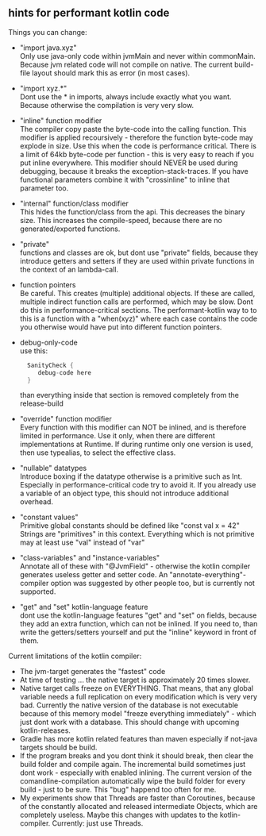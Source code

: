 ## hints for performant kotlin code

Things you can change:

* "import java.xyz"<br/>
  Only use java-only code within jvmMain and never within commonMain.
  Because jvm related code will not compile on native.
  The current build-file layout should mark this as error (in most cases).
* "import xyz.\*"<br/>
  Dont use the \* in imports, always include exactly what you want.
  Because otherwise the compilation is very very slow.
* "inline" function modifier<br/>
  The compiler copy paste the byte-code into the calling function.
  This modifier is applied recoursively - therefore the function byte-code may explode in size.
  Use this when the code is performance critical.
  There is a limit of 64kb byte-code per function - this is very easy to reach if you put inline everywhere.
  This modifier should NEVER be used during debugging, because it breaks the exception-stack-traces.
  If you have functional parameters combine it with "crossinline" to inline that parameter too.
* "internal" function/class modifier <br/>
  This hides the function/class from the api.
  This decreases the binary size.
  This increases the compile-speed, because there are no generated/exported functions.
* "private" <br/>
  functions and classes are ok, but dont use "private" fields, because they introduce getters and setters if they are used within private functions in the context of an lambda-call.
* function pointers<br/>
  Be careful.
  This creates (multiple) additional objects.
  If these are called, multiple indirect function calls are performed, which may be slow.
  Dont do this in performance-critical sections.
  The performant-kotlin way to to this is a function with a "when(xyz)" where each case contains the code you otherwise would have put into different function pointers.
* debug-only-code<br/>
  use this:
  
  ```kotlin
    SanityCheck {
       debug-code here
    }
  ```
  
  than everything inside that section is removed completely from the release-build
* "override" function modifier<br/>
  Every function with this modifier can NOT be inlined, and is therefore limited in performance.
  Use it only, when there are different implementations at Runtime.
  If during runtime only one version is used, then use typealias, to select the effective class.
* "nullable" datatypes<br/>
  Introduce boxing if the datatype otherwise is a primitive such as Int.
  Especially in performance-critical code try to avoid it.
  If you already use a variable of an object type, this should not introduce additional overhead.
* "constant values"<br/>
  Primitive global constants should be defined like "const val x = 42"
  Strings are "primitives" in this context.
  Everything which is not primitive may at least use "val" instead of "var"
* "class-variables" and "instance-variables"<br/>
  Annotate all of these with "@JvmField" - otherwise the kotlin compiler generates useless getter and setter code.
  An "annotate-everything"-compiler option was suggested by other people too, but is currently not supported.
* "get" and "set" kotlin-language feature <br/>
  dont use the kotlin-language features "get" and "set" on fields, because they add an extra function, which can not be inlined.
  If you need to, than write the getters/setters yourself and put the "inline" keyword in front of them.

Current limitations of the kotlin compiler:

* The jvm-target generates the "fastest" code
* At time of testing ... the native target is approximately 20 times slower.
* Native target calls freeze on EVERYTHING.
  That means, that any global variable needs a full replication on every modification which is very very bad.
  Currently the native version of the database is not executable because of this memory model "freeze everything immediately" - which just dont work with a database.
  This should change with upcoming kotlin-releases.
* Gradle has more kotlin related features than maven especially if not-java targets should be build.
* If the program breaks and you dont think it should break, then clear the build folder and compile again.
  The incremental build sometimes just dont work - especially with enabled inlining.
  The current version of the comandline-compilation automatically wipe the build folder for every build - just to be sure.
  This "bug" happend too often for me.
* My experiments show that Threads are faster than Coroutines, because of the constantly allocated and released intermediate Objects, which are completely useless.
  Maybe this changes with updates to the kotlin-compiler.
  Currently: just use Threads.
